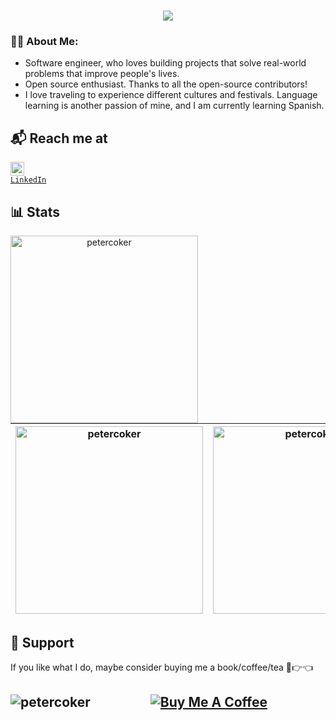 <h1 align="center">
  <a href="https://git.io/typing-svg">
    <img src="https://readme-typing-svg.herokuapp.com/?lines=Hello,+There!+👋;This+is+Peter+Coker...;Nice+to+meet+you!&center=true&size=25">
  </a>
</h1>

<h3 align="left">👨‍💻 About Me:</h3>
<ul>
  <li>
    Software engineer, who loves building projects that solve real-world problems that improve people's lives.
  </li>
  <li>
    Open source enthusiast. Thanks to all the open-source contributors!
  </li>
  <li>
    I love traveling to experience different cultures and festivals. Language learning is another passion of mine, and I am currently learning Spanish.
  </li>
</ul>

## 📬 Reach me at
<code><a href="https://www.linkedin.com/in/petercoker/" title="LinkedIn Profile"><img width="22" src="https://i.imgur.com/yRpa1dQ.png"> LinkedIn</a></code>

## 📊 Stats

<div align="center" display=block>
<img  height="300" align="left" src="https://github-readme-stats.vercel.app/api/top-langs?username=petercoker&show_icons=true&locale=en&layout=compact" alt="petercoker" /> 
</div>

|<img  height="300" align="center" src="https://github-readme-stats.vercel.app/api?username=petercoker&show_icons=true&locale=en" alt="petercoker" /> |  <img  height="300" align="left" src="https://github-readme-stats.vercel.app/api/top-langs?username=petercoker&show_icons=true&locale=en&layout=compact" alt="petercoker" /> |
| ---------------------------------------------------------------------------------------------------------------------------------------------------------------------------------------------------------------------------------------------------------------------------- | ---------------------------------------------------------------------------------------------------------------------------------------------------------------------------------------------------- |


## 🎁 Support
<p>If you like what I do, maybe consider buying me a book/coffee/tea 🥺👉👈</p>
<h2 align="center">
 <a href="https://www.buymeacoffee.com/petercoker" target="_blank"><img src="https://cdn.buymeacoffee.com/buttons/v2/default-red.png" alt="Buy Me A Coffee" max-width="20" ></a>
 <a href="https://ko-fi.com/petercoker"> <img align="left" src="https://cdn.ko-fi.com/cdn/kofi3.png?v=3"  alt="petercoker" max-width="20" /></a>
</h2>
